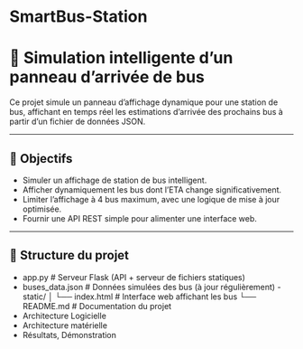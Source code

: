 # SmartBus-Station
# 🚌 Simulation intelligente d’un panneau d’arrivée de bus

Ce projet simule un panneau d’affichage dynamique pour une station de bus, affichant en temps réel les estimations d’arrivée des prochains bus à partir d’un fichier de données JSON.

---

## 📌 Objectifs

- Simuler un affichage de station de bus intelligent.
- Afficher dynamiquement les bus dont l’ETA change significativement.
- Limiter l’affichage à 4 bus maximum, avec une logique de mise à jour optimisée.
- Fournir une API REST simple pour alimenter une interface web.

---

## 📁 Structure du projet

- app.py # Serveur Flask (API + serveur de fichiers statiques)
- buses_data.json # Données simulées des bus (à jour régulièrement)
-static/
│ └── index.html # Interface web affichant les bus
└── README.md # Documentation du projet
- Architecture Logicielle
- Architecture matérielle
- Résultats, Démonstration
